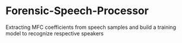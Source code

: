 # Forensic-Speech-Processor
Extracting MFC coefficients from speech samples and build a training model to recognize respective speakers
